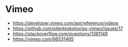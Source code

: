 # Vimeo

- https://developer.vimeo.com/api/reference/videos
- https://github.com/silentsokolov/go-vimeo/issues/17
- https://stackoverflow.com/questions/1361149
- https://vimeo.com/66531465
